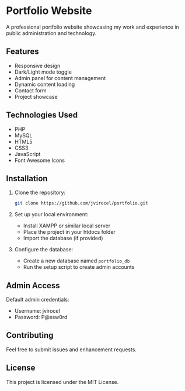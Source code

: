 # Portfolio Website

A professional portfolio website showcasing my work and experience in public administration and technology.

## Features

- Responsive design
- Dark/Light mode toggle
- Admin panel for content management
- Dynamic content loading
- Contact form
- Project showcase

## Technologies Used

- PHP
- MySQL
- HTML5
- CSS3
- JavaScript
- Font Awesome Icons

## Installation

1. Clone the repository:

   ```bash
   git clone https://github.com/jvirocel/portfolio.git
   ```

2. Set up your local environment:

   - Install XAMPP or similar local server
   - Place the project in your htdocs folder
   - Import the database (if provided)

3. Configure the database:
   - Create a new database named `portfolio_db`
   - Run the setup script to create admin accounts

## Admin Access

Default admin credentials:

- Username: jvirocel
- Password: P@ssw0rd

## Contributing

Feel free to submit issues and enhancement requests.

## License

This project is licensed under the MIT License.
